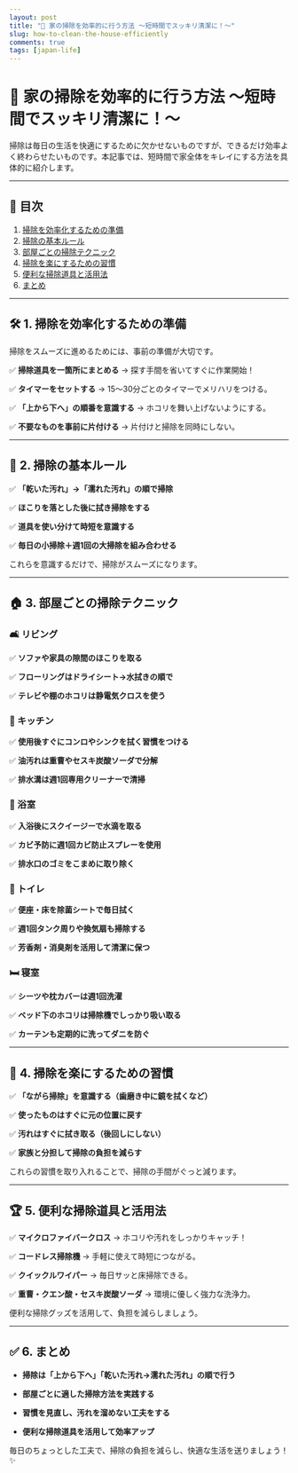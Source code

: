 ```yaml
---
layout: post
title: "🏡 家の掃除を効率的に行う方法 ～短時間でスッキリ清潔に！～"
slug: how-to-clean-the-house-efficiently
comments: true
tags: [japan-life]
---
```


# 🏡 家の掃除を効率的に行う方法 ～短時間でスッキリ清潔に！～

掃除は毎日の生活を快適にするために欠かせないものですが、できるだけ効率よく終わらせたいものです。本記事では、短時間で家全体をキレイにする方法を具体的に紹介します。

---

## 📌 目次

1. [掃除を効率化するための準備](#-掃除を効率化するための準備)
2. [掃除の基本ルール](#-掃除の基本ルール)
3. [部屋ごとの掃除テクニック](#-部屋ごとの掃除テクニック)
4. [掃除を楽にするための習慣](#-掃除を楽にするための習慣)
5. [便利な掃除道具と活用法](#-便利な掃除道具と活用法)
6. [まとめ](#-まとめ)

---

## 🛠 1. 掃除を効率化するための準備

掃除をスムーズに進めるためには、事前の準備が大切です。

✅ **掃除道具を一箇所にまとめる** → 探す手間を省いてすぐに作業開始！

✅ **タイマーをセットする** → 15～30分ごとのタイマーでメリハリをつける。

✅ **「上から下へ」の順番を意識する** → ホコリを舞い上げないようにする。

✅ **不要なものを事前に片付ける** → 片付けと掃除を同時にしない。

---

## 🧹 2. 掃除の基本ルール

✅ **「乾いた汚れ」→「濡れた汚れ」の順で掃除**

✅ **ほこりを落とした後に拭き掃除をする**

✅ **道具を使い分けて時短を意識する**

✅ **毎日の小掃除＋週1回の大掃除を組み合わせる**

これらを意識するだけで、掃除がスムーズになります。

---

## 🏠 3. 部屋ごとの掃除テクニック

### **🛋 リビング**

✅ **ソファや家具の隙間のほこりを取る**

✅ **フローリングはドライシート→水拭きの順で**

✅ **テレビや棚のホコリは静電気クロスを使う**

### **🍳 キッチン**

✅ **使用後すぐにコンロやシンクを拭く習慣をつける**

✅ **油汚れは重曹やセスキ炭酸ソーダで分解**

✅ **排水溝は週1回専用クリーナーで清掃**

### **🛁 浴室**

✅ **入浴後にスクイージーで水滴を取る**

✅ **カビ予防に週1回カビ防止スプレーを使用**

✅ **排水口のゴミをこまめに取り除く**

### **🚽 トイレ**

✅ **便座・床を除菌シートで毎日拭く**

✅ **週1回タンク周りや換気扇も掃除する**

✅ **芳香剤・消臭剤を活用して清潔に保つ**

### **🛏 寝室**

✅ **シーツや枕カバーは週1回洗濯**

✅ **ベッド下のホコリは掃除機でしっかり吸い取る**

✅ **カーテンも定期的に洗ってダニを防ぐ**

---

## 🎯 4. 掃除を楽にするための習慣

✅ **「ながら掃除」を意識する（歯磨き中に鏡を拭くなど）**

✅ **使ったものはすぐに元の位置に戻す**

✅ **汚れはすぐに拭き取る（後回しにしない）**

✅ **家族と分担して掃除の負担を減らす**

これらの習慣を取り入れることで、掃除の手間がぐっと減ります。

---

## 🏆 5. 便利な掃除道具と活用法

✅ **マイクロファイバークロス** → ホコリや汚れをしっかりキャッチ！

✅ **コードレス掃除機** → 手軽に使えて時短につながる。

✅ **クイックルワイパー** → 毎日サッと床掃除できる。

✅ **重曹・クエン酸・セスキ炭酸ソーダ** → 環境に優しく強力な洗浄力。

便利な掃除グッズを活用して、負担を減らしましょう。

---

## ✅ 6. まとめ

- **掃除は「上から下へ」「乾いた汚れ→濡れた汚れ」の順で行う**

- **部屋ごとに適した掃除方法を実践する**

- **習慣を見直し、汚れを溜めない工夫をする**

- **便利な掃除道具を活用して効率アップ**

毎日のちょっとした工夫で、掃除の負担を減らし、快適な生活を送りましょう！✨